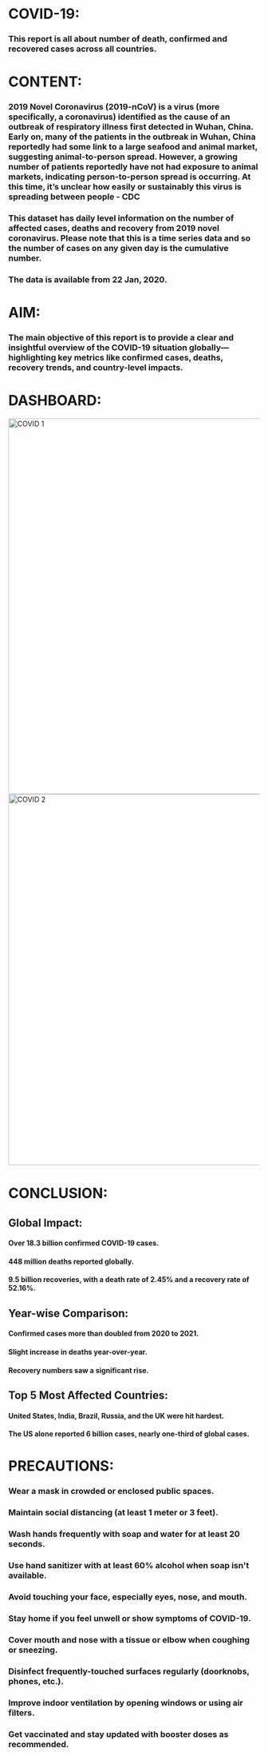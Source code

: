 # COVID-19:
### This report is all about number of death, confirmed and recovered cases across all countries.
# CONTENT:
### 2019 Novel Coronavirus (2019-nCoV) is a virus (more specifically, a coronavirus) identified as the cause of an outbreak of respiratory illness first detected in Wuhan, China. Early on, many of the patients in the outbreak in Wuhan, China reportedly had some link to a large seafood and animal market, suggesting animal-to-person spread. However, a growing number of patients reportedly have not had exposure to animal markets, indicating person-to-person spread is occurring. At this time, it’s unclear how easily or sustainably this virus is spreading between people - CDC
### This dataset has daily level information on the number of affected cases, deaths and recovery from 2019 novel coronavirus. Please note that this is a time series data and so the number of cases on any given day is the cumulative number.
### The data is available from 22 Jan, 2020.

# AIM:
### The main objective of this report is to provide a clear and insightful overview of the COVID-19 situation globally—highlighting key metrics like confirmed cases, deaths, recovery trends, and country-level impacts.

# DASHBOARD:
<img width="1316" height="752" alt="COVID 1" src="https://github.com/user-attachments/assets/20a3f9a1-3057-4220-89ec-e18038fc326c" />
<img width="1317" height="743" alt="COVID 2" src="https://github.com/user-attachments/assets/579a3582-a7ed-4a82-9e0c-2e14c161d7cf" />

# CONCLUSION:

## Global Impact:
#### Over 18.3 billion confirmed COVID-19 cases.
#### 448 million deaths reported globally.
#### 9.5 billion recoveries, with a death rate of 2.45% and a recovery rate of 52.16%.

## Year-wise Comparison:
#### Confirmed cases more than doubled from 2020 to 2021.
#### Slight increase in deaths year-over-year.
#### Recovery numbers saw a significant rise.

## Top 5 Most Affected Countries:
#### United States, India, Brazil, Russia, and the UK were hit hardest.
#### The US alone reported 6 billion cases, nearly one-third of global cases.

# PRECAUTIONS:
### Wear a mask in crowded or enclosed public spaces.
### Maintain social distancing (at least 1 meter or 3 feet).
### Wash hands frequently with soap and water for at least 20 seconds.
### Use hand sanitizer with at least 60% alcohol when soap isn't available.
### Avoid touching your face, especially eyes, nose, and mouth.
### Stay home if you feel unwell or show symptoms of COVID-19.
### Cover mouth and nose with a tissue or elbow when coughing or sneezing.
### Disinfect frequently-touched surfaces regularly (doorknobs, phones, etc.).
### Improve indoor ventilation by opening windows or using air filters.
### Get vaccinated and stay updated with booster doses as recommended.






